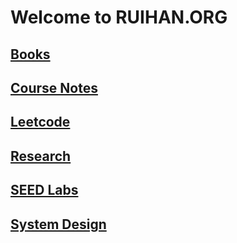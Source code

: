 # Welcome to RUIHAN.ORG

## [Books](./books/index.md)

## [Course Notes](./courses/index.md)

## [Leetcode](./leetcode/index.md)

## [Research](./research/index.md)

## [SEED Labs](./seedlabs/index.md)

## [System Design](./system-design/index.md)
